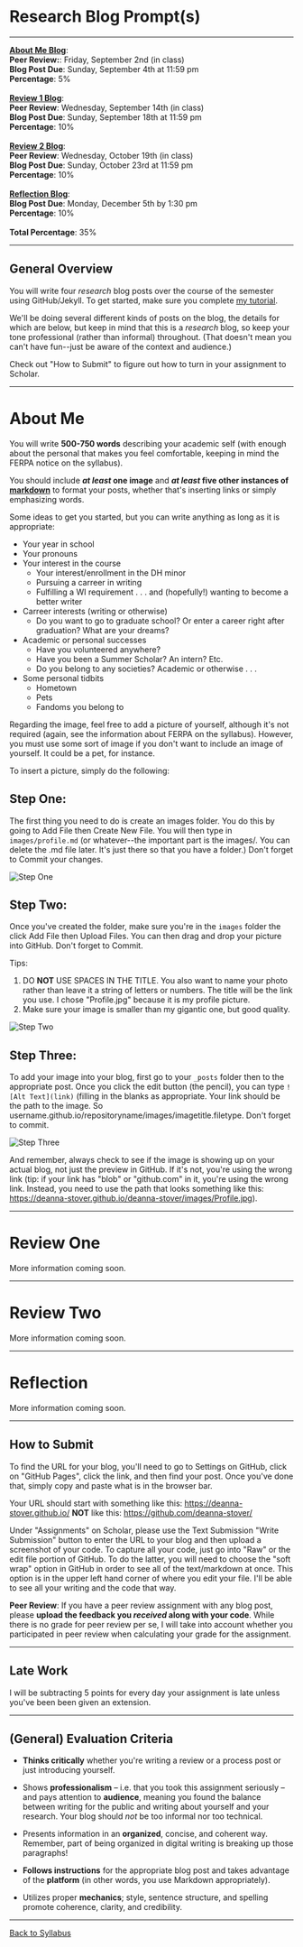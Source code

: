# Research Blog Prompt(s)

_____


**[About Me Blog](#about-me)**:
<br /> **Peer Review:**: Friday, September 2nd (in class)
<br /> **Blog Post Due**: Sunday, September 4th at 11:59 pm 
<br /> **Percentage**: 5%
<br /> <br/>
**[Review 1 Blog](#review-one)**: 
<br /> **Peer Review**: Wednesday, September 14th (in class)
<br /> **Blog Post Due**: Sunday, September 18th at 11:59 pm
<br /> **Percentage**: 10%
<br /> <br/>
**[Review 2 Blog](#review-two)**: 
<br /> **Peer Review**: Wednesday, October 19th (in class)
<br /> **Blog Post Due**: Sunday, October 23rd at 11:59 pm
<br /> **Percentage**: 10%
<br /> <br/>
**[Reflection Blog](#reflection)**:
<br /> **Blog Post Due**: Monday, December 5th by 1:30 pm
<br /> **Percentage**: 10%
<br /> <br />
**Total Percentage**: 35%

_____

## General Overview

You will write four *research* blog posts over the course of the semester using GitHub/Jekyll. To get started, make sure you complete [my tutorial](https://deanna-stover.github.io/coursesCNU/github). 

We'll be doing several different kinds of posts on the blog, the details for which are below, but keep in mind that this is a *research* blog, so keep your tone professional (rather than informal) throughout. (That doesn't mean you can't have fun--just be aware of the context and audience.) 

Check out "How to Submit" to figure out how to turn in your assignment to Scholar.

_____


# About Me

You will write **500-750 words** describing your academic self (with enough about the personal that makes you feel comfortable, keeping in mind the FERPA notice on the syllabus). 

You should include ***at least* one image** and ***at least* five other instances of [markdown](https://www.markdowntutorial.com/)** to format your posts, whether that's inserting links or simply emphasizing words.

Some ideas to get you started, but you can write anything as long as it is appropriate:

* Your year in school
* Your pronouns
* Your interest in the course
  * Your interest/enrollment in the DH minor
  * Pursuing a carreer in writing
  * Fulfilling a WI requirement . . . and (hopefully!) wanting to become a better writer
* Carreer interests (writing or otherwise)
  * Do you want to go to graduate school? Or enter a career right after graduation? What are your dreams?
* Academic or personal successes
  * Have you volunteered anywhere?
  * Have you been a Summer Scholar? An intern? Etc.
  * Do you belong to any societies? Academic or otherwise . . . 
* Some personal tidbits
  * Hometown
  * Pets
  * Fandoms you belong to

Regarding the image, feel free to add a picture of yourself, although it's not required (again, see the information about FERPA on the syllabus). However, you must use some sort of image if you don't want to include an image of yourself. It could be a pet, for instance.

To insert a picture, simply do the following:

## Step One:

The first thing you need to do is create an images folder. You do this by going to Add File then Create New File. You will then type in `images/profile.md` (or whatever--the important part is the images/. You can delete the .md file later. It's just there so that you have a folder.) Don't forget to Commit your changes.

![Step One](https://deanna-stover.github.io/coursesCNU/images/stepone.gif)

## Step Two:

Once you've created the folder, make sure you're in the `images` folder the click Add File then Upload Files. You can then drag and drop your picture into GitHub. Don't forget to Commit.

Tips: 
1. DO **NOT** USE SPACES IN THE TITLE. You also want to name your photo rather than leave it a string of letters or numbers. The title will be the link you use. I chose "Profile.jpg" because it is my profile picture.  
2. Make sure your image is smaller than my gigantic one, but good quality. 

![Step Two](https://deanna-stover.github.io/coursesCNU/images/steptwo.gif)

## Step Three:

To add your image into your blog, first go to your `_posts` folder then to the appropriate post. Once you click the edit button (the pencil), you can type `![Alt Text](link)` (filling in the blanks as appropriate. Your link should be the path to the image. So username.github.io/repositoryname/images/imagetitle.filetype. Don't forget to commit. 

![Step Three](https://deanna-stover.github.io/coursesCNU/images/stepthree.gif)

And remember, always check to see if the image is showing up on your actual blog, not just the preview in GitHub. If it's not, you're using the wrong link (tip: if your link has "blob" or "github.com" in it, you're using the wrong link. Instead, you need to use the path that looks something like this: https://deanna-stover.github.io/deanna-stover/images/Profile.jpg).

_____

# Review One

More information coming soon.

_____

# Review Two

More information coming soon.

_____

# Reflection

More information coming soon.

_____

## How to Submit

To find the URL for your blog, you'll need to go to Settings on GitHub, click on "GitHub Pages", click the link, and then find your post. Once you've done that, simply copy and paste what is in the browser bar.

Your URL should start with something like this: https://deanna-stover.github.io/ **NOT** like this: https://github.com/deanna-stover/

Under "Assignments" on Scholar, please use the Text Submission "Write Submission" button to enter the URL to your blog and then upload a screenshot of your code. To capture all your code, just go into "Raw" or the edit file portion of GitHub. To do the latter, you will need to choose the "soft wrap" option in GitHub in order to see all of the text/markdown at once. This option is in the upper left hand corner of where you edit your file. I'll be able to see all your writing and the code that way. 

**Peer Review**: If you have a peer review assignment with any blog post, please **upload the feedback you *received* along with your code**. While there is no grade for peer review per se, I will take into account whether you participated in peer review when calculating your grade for the assignment. 

_____

## Late Work

I will be subtracting 5 points for every day your assignment is late unless you've been been given an extension.

_____

## (General) Evaluation Criteria

* **Thinks critically** whether you're writing a review or a process post or just introducing yourself.

* Shows **professionalism** – i.e. that you took this assignment seriously – and pays attention to **audience**, meaning you found the balance between writing for the public and writing about yourself and your research. Your blog should *not* be too informal nor too technical. 

* Presents information in an **organized**, concise, and coherent way. Remember, part of being organized in digital writing is breaking up those paragraphs! 

* **Follows instructions** for the appropriate blog post and takes advantage of the **platform** (in other words, you use Markdown appropriately).

* Utilizes proper **mechanics**; style, sentence structure, and spelling promote coherence, clarity, and credibility.

_____

[Back to Syllabus](https://deanna-stover.github.io/coursesCNU/2022/engl350spring2022)
